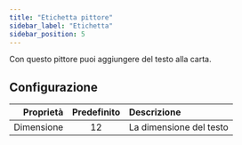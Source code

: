 ```yaml
---
title: "Etichetta pittore"
sidebar_label: "Etichetta"
sidebar_position: 5
---
```


Con questo pittore puoi aggiungere del testo alla carta.

## Configurazione

|  Proprietà | Predefinito | Descrizione             |
| ----------:|:-----------:|:----------------------- |
| Dimensione |     12      | La dimensione del testo |
